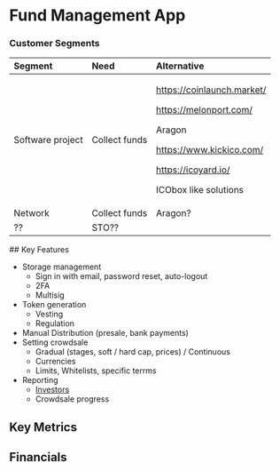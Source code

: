 # Fund Management App

### Customer Segments

<table>
  <thead>
    <tr>
      <th style="text-align:left">Segment</th>
      <th style="text-align:left">Need</th>
      <th style="text-align:left">Alternative</th>
    </tr>
  </thead>
  <tbody>
    <tr>
      <td style="text-align:left">Software project</td>
      <td style="text-align:left">Collect funds</td>
      <td style="text-align:left">
        <p><a href="https://coinlaunch.market/">https://coinlaunch.market/</a>
        </p>
        <p><a href="https://melonport.com/">https://melonport.com/</a>
        </p>
        <p>Aragon</p>
        <p><a href="https://www.kickico.com/">https://www.kickico.com/</a>
        </p>
        <p><a href="https://icoyard.io/">https://icoyard.io/</a>
        </p>
        <p>ICObox like solutions</p>
      </td>
    </tr>
    <tr>
      <td style="text-align:left">Network</td>
      <td style="text-align:left">Collect funds</td>
      <td style="text-align:left">Aragon?</td>
    </tr>
    <tr>
      <td style="text-align:left">??</td>
      <td style="text-align:left">STO??</td>
      <td style="text-align:left"></td>
    </tr>
  </tbody>
</table>## Key Features

* Storage management
  * Sign in with email, password reset, auto-logout
  * 2FA
  * Multisig
* Token generation
  * Vesting
  * Regulation
* Manual Distribution \(presale, bank payments\)
* Setting crowdsale
  * Gradual \(stages, soft / hard cap, prices\) / Continuous
  * Currencies
  * Limits, Whitelists, specific terrms
* Reporting
  * [Investors](https://wiki.crowdfunding3.com/docs/~/edit/drafts/-LRSJeVLZO2J0m9vVJ9J/fund-management-app-wip/admin-panel)
  * Crowdsale progress

## Key Metrics



## Financials

